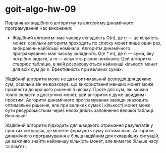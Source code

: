 # goit-algo-hw-09

Порівняння жадібного алгоритму та алгоритму динамічного програмування
Час виконання:

- Жадібний алгоритм: має часову складність O(n), де n — це кількість монет, оскільки алгоритм проходить по списку монет лише один раз, вибираючи найбільші номінали.
  Алгоритм динамічного програмування: має часову складність O(n \* m), де n — сума, яку потрібно видати, а m — кількість різних номіналів. Цей алгоритм створює таблицю, в якій розраховуються найменші кількості монет для всіх сум до n.
  Ефективність при великих сумах:

Жадібний алгоритм може не дати оптимальний розподіл для деяких сум, оскільки він не враховує, що використання менших монет може призвести до кращого рішення в цілому. Проте для сум, які можна точно скласти з доступних монет, цей алгоритм є дуже швидким і простим.
Алгоритм динамічного програмування завжди знаходить оптимальне рішення, але при великих сумах і кількості монет може бути ресурсомістким через необхідність заповнення великої таблиці.
Висновки:

Жадібний алгоритм підходить для швидкого отримання результатів у простих ситуаціях, де монети формують суму оптимально.
Алгоритм динамічного програмування є більш надійним для складніших ситуацій, де важливо знайти найменшу кількість монет, але вимагає більше часу та пам’яті.
